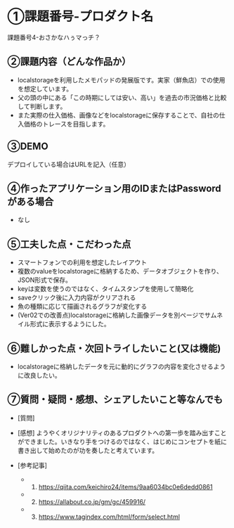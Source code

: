 # ①課題番号-プロダクト名

課題番号4-おさかなハぅマっチ？

## ②課題内容（どんな作品か）

- localstorageを利用したメモパッドの発展版です。実家（鮮魚店）での使用を想定しています。
- 父の頭の中にある「この時期にしては安い、高い」を過去の市況価格と比較して判断します。
- また実際の仕入価格、画像などをlocalstorageに保存することで、自社の仕入価格のトレースを目指します。

## ③DEMO

デプロイしている場合はURLを記入（任意）

## ④作ったアプリケーション用のIDまたはPasswordがある場合

- なし

## ⑤工夫した点・こだわった点

- スマートフォンでの利用を想定したレイアウト
- 複数のvalueをlocalstorageに格納するため、データオブジェクトを作り、JSON形式で保存。
- keyは変数を使うのではなく、タイムスタンプを使用して簡略化
- saveクリック後に入力内容がクリアされる
- 魚の種類に応じて描画されるグラフが変化する
- (Ver02での改善点)localstorageに格納した画像データを別ページでサムネイル形式に表示するようにした。

## ⑥難しかった点・次回トライしたいこと(又は機能)
- localstorageに格納したデータを元に動的にグラフの内容を変化させるように改良したい。


## ⑦質問・疑問・感想、シェアしたいこと等なんでも

- [質問]


- [感想]
ようやくオリジナリティのあるプロダクトへの第一歩を踏み出すことができました。いきなり手をつけるのではなく、はじめにコンセプトを紙に書き出して始めたのが功を奏したと考えています。

- [参考記事]
  - 1. https://qiita.com/keichiro24/items/9aa6034bc0e6dedd0861
  - 2. https://allabout.co.jp/gm/gc/459916/
  - 3. https://www.tagindex.com/html/form/select.html
